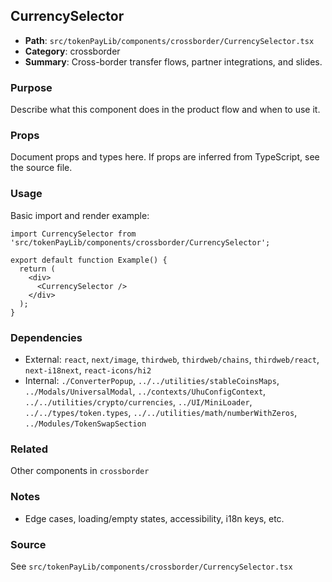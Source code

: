 ## CurrencySelector

- **Path**: `src/tokenPayLib/components/crossborder/CurrencySelector.tsx`
- **Category**: crossborder
- **Summary**: Cross-border transfer flows, partner integrations, and slides.

### Purpose
Describe what this component does in the product flow and when to use it.

### Props
Document props and types here. If props are inferred from TypeScript, see the source file.

### Usage
Basic import and render example:


```tsx
import CurrencySelector from 'src/tokenPayLib/components/crossborder/CurrencySelector';

export default function Example() {
  return (
    <div>
      <CurrencySelector />
    </div>
  );
}

```

### Dependencies
- External: `react`, `next/image`, `thirdweb`, `thirdweb/chains`, `thirdweb/react`, `next-i18next`, `react-icons/hi2`
- Internal: `./ConverterPopup`, `../../utilities/stableCoinsMaps`, `../Modals/UniversalModal`, `../contexts/UhuConfigContext`, `../../utilities/crypto/currencies`, `../UI/MiniLoader`, `../../types/token.types`, `../../utilities/math/numberWithZeros`, `../Modules/TokenSwapSection`

### Related
Other components in `crossborder`

### Notes
- Edge cases, loading/empty states, accessibility, i18n keys, etc.

### Source
See `src/tokenPayLib/components/crossborder/CurrencySelector.tsx`
